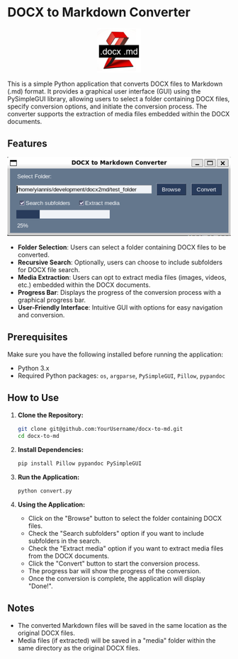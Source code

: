 # DOCX to Markdown Converter

<p align="center">
  <img src="logo.png" width="100" height="100">
</p>

This is a simple Python application that converts DOCX files to Markdown (.md) format. It provides a graphical user interface (GUI) using the PySimpleGUI library, allowing users to select a folder containing DOCX files, specify conversion options, and initiate the conversion process. The converter supports the extraction of media files embedded within the DOCX documents.

## Features

<p align="center">
  <img src="screenshot.png">
</p>

- **Folder Selection**: Users can select a folder containing DOCX files to be converted.
- **Recursive Search**: Optionally, users can choose to include subfolders for DOCX file search.
- **Media Extraction**: Users can opt to extract media files (images, videos, etc.) embedded within the DOCX documents.
- **Progress Bar**: Displays the progress of the conversion process with a graphical progress bar.
- **User-Friendly Interface**: Intuitive GUI with options for easy navigation and conversion.

## Prerequisites

Make sure you have the following installed before running the application:

- Python 3.x
- Required Python packages: `os`, `argparse`, `PySimpleGUI`, `Pillow`, `pypandoc`

## How to Use

1. **Clone the Repository:**

   ```bash
   git clone git@github.com:YourUsername/docx-to-md.git
   cd docx-to-md
   ```

2. **Install Dependencies:**

   ```bash
   pip install Pillow pypandoc PySimpleGUI
   ```

3. **Run the Application:**

   ```bash
   python convert.py
   ```

4. **Using the Application:**

   - Click on the "Browse" button to select the folder containing DOCX files.
   - Check the "Search subfolders" option if you want to include subfolders in the search.
   - Check the "Extract media" option if you want to extract media files from the DOCX documents.
   - Click the "Convert" button to start the conversion process.
   - The progress bar will show the progress of the conversion.
   - Once the conversion is complete, the application will display "Done!".

## Notes

- The converted Markdown files will be saved in the same location as the original DOCX files.
- Media files (if extracted) will be saved in a "media" folder within the same directory as the original DOCX files.